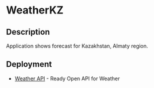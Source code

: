 # WeatherKZ
## Description 
Application shows forecast for Kazakhstan, Almaty region.

## Deployment
* [Weather API](https://openweathermap.org/api) - Ready Open API for Weather
